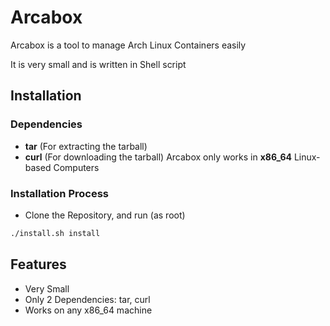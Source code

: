 
# Arcabox

Arcabox is a tool to manage Arch Linux Containers easily

It is very small and is written in Shell script

## Installation
### Dependencies
- **tar** (For extracting the tarball)
- **curl** (For downloading the tarball)
Arcabox only works in **x86_64** Linux-based Computers
### Installation Process
- Clone the Repository, and run (as root)
```bash
./install.sh install
```
## Features

- Very Small
- Only 2 Dependencies: tar, curl
- Works on any x86_64 machine


